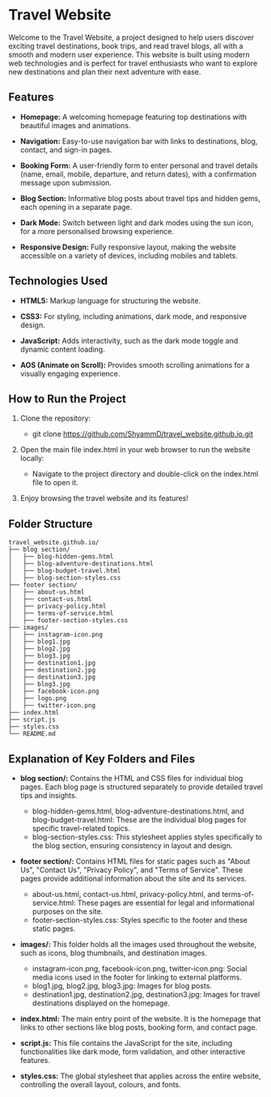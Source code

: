 # **Travel Website**

Welcome to the Travel Website, a project designed to help users discover exciting travel destinations, book trips, and read travel blogs, all with a smooth and modern user experience. This website is built using modern web technologies and is perfect for travel enthusiasts who want to explore new destinations and plan their next adventure with ease.

## **Features**
  
  - **Homepage:** A welcoming homepage featuring top destinations with beautiful images and animations.
  
  - **Navigation:** Easy-to-use navigation bar with links to destinations, blog, contact, and sign-in pages.
  
  - **Booking Form:** A user-friendly form to enter personal and travel details (name, email, mobile, departure, and return dates), with a confirmation message upon submission.
  
  - **Blog Section:** Informative blog posts about travel tips and hidden gems, each opening in a separate page.
  
  - **Dark Mode:** Switch between light and dark modes using the sun icon, for a more personalised browsing experience.
  
  - **Responsive Design:** Fully responsive layout, making the website accessible on a variety of devices, including mobiles and tablets.

## **Technologies Used**
  
  - **HTML5:** Markup language for structuring the website.
  
  - **CSS3:** For styling, including animations, dark mode, and responsive design.
  
  - **JavaScript:** Adds interactivity, such as the dark mode toggle and dynamic content loading.
  
  - **AOS (Animate on Scroll):** Provides smooth scrolling animations for a visually engaging experience.

## **How to Run the Project**

1. Clone the repository:
   - git clone https://github.com/ShyammD/travel_website.github.io.git

2. Open the main file index.html in your web browser to run the website locally:
   - Navigate to the project directory and double-click on the index.html file to open it.

3. Enjoy browsing the travel website and its features!

## **Folder Structure**
```
travel_website.github.io/
├── blog section/
│   ├── blog-hidden-gems.html
│   ├── blog-adventure-destinations.html
│   ├── blog-budget-travel.html
│   ├── blog-section-styles.css
├── footer section/
│   ├── about-us.html
│   ├── contact-us.html
│   ├── privacy-policy.html
│   ├── terms-of-service.html
│   ├── footer-section-styles.css
├── images/
│   ├── instagram-icon.png
│   ├── blog1.jpg
│   ├── blog2.jpg
│   ├── blog3.jpg
│   ├── destination1.jpg
│   ├── destination2.jpg
│   ├── destination3.jpg
│   ├── blog3.jpg
│   ├── facebook-icon.png
│   ├── logo.png
│   ├── twitter-icon.png
├── index.html
├── script.js
├── styles.css
└── README.md
```

## **Explanation of Key Folders and Files**

- **blog section/:** Contains the HTML and CSS files for individual blog pages. Each blog page is structured separately to provide detailed travel tips and insights.
    - blog-hidden-gems.html, blog-adventure-destinations.html, and blog-budget-travel.html: These are the individual blog pages for specific travel-related topics.
    - blog-section-styles.css: This stylesheet applies styles specifically to the blog section, ensuring consistency in layout and design.

- **footer section/:** Contains HTML files for static pages such as "About Us", "Contact Us", "Privacy Policy", and "Terms of Service". These pages provide additional information about the site and its services.
    - about-us.html, contact-us.html, privacy-policy.html, and terms-of-service.html: These pages are essential for legal and informational purposes on the site.
    - footer-section-styles.css: Styles specific to the footer and these static pages.

- **images/:** This folder holds all the images used throughout the website, such as icons, blog thumbnails, and destination images.
  - instagram-icon.png, facebook-icon.png, twitter-icon.png: Social media icons used in the footer for linking to external platforms.
  - blog1.jpg, blog2.jpg, blog3.jpg: Images for blog posts.
  - destination1.jpg, destination2.jpg, destination3.jpg: Images for travel destinations displayed on the homepage.

- **index.html:** The main entry point of the website. It is the homepage that links to other sections like blog posts, booking form, and contact page.

- **script.js:** This file contains the JavaScript for the site, including functionalities like dark mode, form validation, and other interactive features.

- **styles.css:** The global stylesheet that applies across the entire website, controlling the overall layout, colours, and fonts.

